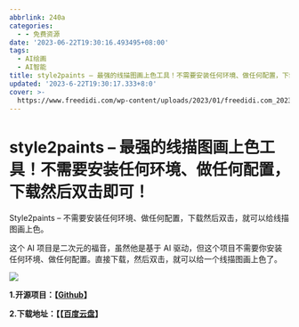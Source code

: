 ```yaml
---
abbrlink: 240a
categories:
  - - 免费资源
date: '2023-06-22T19:30:16.493495+08:00'
tags:
  - AI绘画
  - AI智能
title: style2paints – 最强的线描图画上色工具！不需要安装任何环境、做任何配置，下载然后双击即可！
updated: '2023-6-22T19:30:17.333+8:0'
cover: >-
  https://www.freedidi.com/wp-content/uploads/2023/01/freedidi.com_2023-01-24-124200.jpg
---
```

# style2paints – 最强的线描图画上色工具！不需要安装任何环境、做任何配置，下载然后双击即可！


Style2paints – 不需要安装任何环境、做任何配置，下载然后双击，就可以给线描图画上色。

这个 AI 项目是二次元的福音，虽然他是基于 AI 驱动，但这个项目不需要你安装任何环境、做任何配置。直接下载，然后双击，就可以给一个线描图画上色了。

[![](https://www.freedidi.com/wp-content/uploads/2023/01/freedidi.com_2023-01-24-124200.jpg)](https://www.freedidi.com/wp-content/uploads/2023/01/freedidi.com_2023-01-24-124200.jpg)

**1.开源项目：【[Github](https://github.com/lllyasviel/style2paints)】**

**2.下载地址：【【[百度云盘](https://pan.baidu.com/s/15xCm1jRVeHipHkiB3n1vzA)】**
